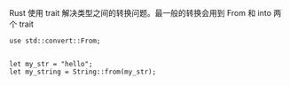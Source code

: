 
Rust 使用 trait 解决类型之间的转换问题。最一般的转换会用到 From 和 into 两个 trait

```
use std::convert::From;


let my_str = "hello";
let my_string = String::from(my_str);
```

